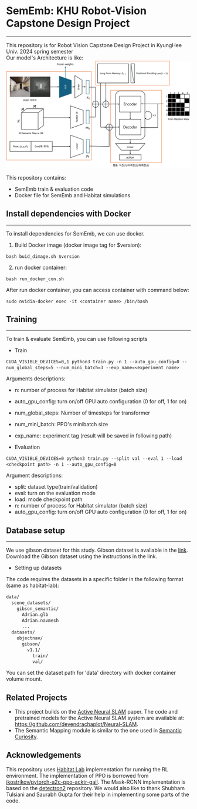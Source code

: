 # SemEmb: KHU Robot-Vision Capstone Design Project
-----
This repository is for Robot Vision Capstone Design Project in KyungHee Univ. 2024 spring semester  
Our model's Architecture is like:  
![Final Architecture](./docs/Real_Final_Architecture.png) <br />

This repository contains:
- SemEmb train & evaluation code
- Docker file for SemEmb and Habitat simulations 

## Install dependencies with Docker 
-----

To install dependencies for SemEmb, we can use docker.

1. Build Docker image (docker image tag for $version): 

```
bash buid_dimage.sh $version
```

2. run docker container:

```
bash run_docker_con.sh
```

After run docker container, you can access container with command below:

```
sudo nvidia-docker exec -it <container name> /bin/bash
```


## Training
-----

To train & evaluate SemEmb, you can use following scripts

- Train

```
CUDA_VISIBLE_DEVICES=0,1 python3 train.py -n 1 --auto_gpu_config=0 --num_global_steps=5 --num_mini_batch=3 --exp_name=<experiment name>
```

Arguments descriptions:  
- n: number of process for Habitat simulator (batch size)
- auto_gpu_config: turn on/off GPU auto configuration (0 for off, 1 for on)
- num_global_steps: Number of timesteps for transformer
- num_mini_batch: PPO's minibatch size
- exp_name: experiment tag (result will be saved in following path)

- Evaluation

```
CUDA_VISIBLE_DEVICES=0 python3 train.py --split val --eval 1 --load <checkpoint path> -n 1 --auto_gpu_config=0
```

Argument descriptions:  
- split: dataset type(train/validation)
- eval: turn on the evaluation mode
- load: mode checkpoint path
- n: number of process for Habitat simulator (batch size)
- auto_gpu_config: turn on/off GPU auto configuration (0 for off, 1 for on)

## Database setup
-----

We use gibson dataset for this study. Gibson dataset is avaliable in the [link](https://github.com/facebookresearch/habitat-lab#scenes-datasets).  
Download the Gibson dataset using the instructions in the link.

- Setting up datasets

The code requires the datasets in a specific folder in the following format (same as habitat-lab):  

```
data/
  scene_datasets/
    gibson_semantic/
      Adrian.glb
      Adrian.navmesh
      ...
  datasets/
    objectnav/
      gibson/
        v1.1/
          train/
          val/
```

You can set the dataset path for 'data' directory with docker container volume mount.

## Related Projects
- This project builds on the [Active Neural SLAM](https://devendrachaplot.github.io/projects/Neural-SLAM) paper. The code and pretrained models for the Active Neural SLAM system are available at:
https://github.com/devendrachaplot/Neural-SLAM.
- The Semantic Mapping module is similar to the one used in [Semantic Curiosity](https://devendrachaplot.github.io/projects/SemanticCuriosity).

## Acknowledgements
This repository uses [Habitat Lab](https://github.com/facebookresearch/habitat-lab) implementation for running the RL environment.
The implementation of PPO is borrowed from [ikostrikov/pytorch-a2c-ppo-acktr-gail](https://github.com/ikostrikov/pytorch-a2c-ppo-acktr-gail/). 
The Mask-RCNN implementation is based on the [detectron2](https://github.com/facebookresearch/detectron2/) repository. We would also like to thank Shubham Tulsiani and Saurabh Gupta for their help in implementing some parts of the code.

